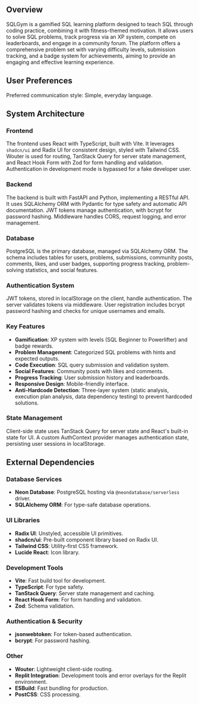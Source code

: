 ## Overview
SQLGym is a gamified SQL learning platform designed to teach SQL through coding practice, combining it with fitness-themed motivation. It allows users to solve SQL problems, track progress via an XP system, compete on leaderboards, and engage in a community forum. The platform offers a comprehensive problem set with varying difficulty levels, submission tracking, and a badge system for achievements, aiming to provide an engaging and effective learning experience.

## User Preferences
Preferred communication style: Simple, everyday language.

## System Architecture
### Frontend
The frontend uses React with TypeScript, built with Vite. It leverages `shadcn/ui` and Radix UI for consistent design, styled with Tailwind CSS. Wouter is used for routing, TanStack Query for server state management, and React Hook Form with Zod for form handling and validation. Authentication in development mode is bypassed for a fake developer user.

### Backend
The backend is built with FastAPI and Python, implementing a RESTful API. It uses SQLAlchemy ORM with Pydantic for type safety and automatic API documentation. JWT tokens manage authentication, with bcrypt for password hashing. Middleware handles CORS, request logging, and error management.

### Database
PostgreSQL is the primary database, managed via SQLAlchemy ORM. The schema includes tables for users, problems, submissions, community posts, comments, likes, and user badges, supporting progress tracking, problem-solving statistics, and social features.

### Authentication System
JWT tokens, stored in localStorage on the client, handle authentication. The server validates tokens via middleware. User registration includes bcrypt password hashing and checks for unique usernames and emails.

### Key Features
- **Gamification**: XP system with levels (SQL Beginner to Powerlifter) and badge rewards.
- **Problem Management**: Categorized SQL problems with hints and expected outputs.
- **Code Execution**: SQL query submission and validation system.
- **Social Features**: Community posts with likes and comments.
- **Progress Tracking**: User submission history and leaderboards.
- **Responsive Design**: Mobile-friendly interface.
- **Anti-Hardcode Detection**: Three-layer system (static analysis, execution plan analysis, data dependency testing) to prevent hardcoded solutions.

### State Management
Client-side state uses TanStack Query for server state and React's built-in state for UI. A custom AuthContext provider manages authentication state, persisting user sessions in localStorage.

## External Dependencies
### Database Services
- **Neon Database**: PostgreSQL hosting via `@neondatabase/serverless` driver.
- **SQLAlchemy ORM**: For type-safe database operations.

### UI Libraries
- **Radix UI**: Unstyled, accessible UI primitives.
- **shadcn/ui**: Pre-built component library based on Radix UI.
- **Tailwind CSS**: Utility-first CSS framework.
- **Lucide React**: Icon library.

### Development Tools
- **Vite**: Fast build tool for development.
- **TypeScript**: For type safety.
- **TanStack Query**: Server state management and caching.
- **React Hook Form**: For form handling and validation.
- **Zod**: Schema validation.

### Authentication & Security
- **jsonwebtoken**: For token-based authentication.
- **bcrypt**: For password hashing.

### Other
- **Wouter**: Lightweight client-side routing.
- **Replit Integration**: Development tools and error overlays for the Replit environment.
- **ESBuild**: Fast bundling for production.
- **PostCSS**: CSS processing.